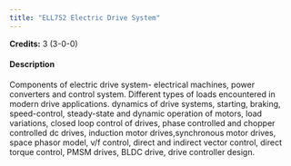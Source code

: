 ```yaml
---
title: "ELL752 Electric Drive System"
---
```

**Credits:** 3 (3-0-0)

#### Description
Components of electric drive system- electrical machines, power converters and control system. Different types of loads encountered in modern drive applications. dynamics of drive systems, starting, braking, speed-control, steady-state and dynamic operation of motors, load variations, closed loop control of drives, phase controlled and chopper controlled dc drives, induction motor drives,synchronous motor drives, space phasor model, v/f control, direct and indirect vector control, direct torque control, PMSM drives, BLDC drive, drive controller design.
